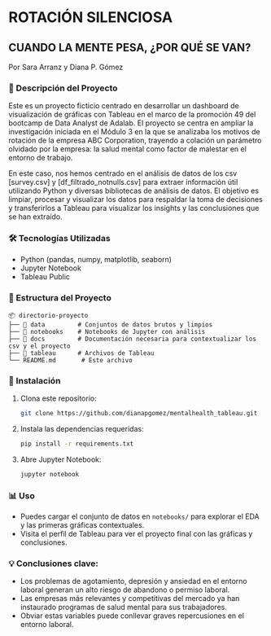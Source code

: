 # ROTACIÓN SILENCIOSA
## CUANDO LA MENTE PESA, ¿POR QUÉ SE VAN?
Por Sara Arranz y Diana P. Gómez 

### 📌 Descripción del Proyecto

Este es un proyecto ficticio centrado en desarrollar un dashboard de visualización de gráficas con Tableau en el marco de la promoción 49 del bootcamp de Data Analyst de Adalab. 
El proyecto se centra en ampliar la investigación iniciada en el Módulo 3 en la que se analizaba los motivos de rotación de la empresa ABC Corporation, trayendo a colación un parámetro olvidado por la empresa: la salud mental como factor de malestar en el entorno de trabajo. 

En este caso, nos hemos centrado en el análisis de datos de los csv [survey.csv] y [df_filtrado_notnulls.csv] para extraer información útil utilizando Python y diversas bibliotecas de análisis de datos. El objetivo es limpiar, procesar y visualizar los datos para respaldar la toma de decisiones y transferirlos a Tableau para visualizar los insights y las conclusiones que se han extraído. 

### 🛠 Tecnologías Utilizadas

- Python (pandas, numpy, matplotlib, seaborn)
- Jupyter Notebook
- Tableau Public

### 📂 Estructura del Proyecto

```
📦 directorio-proyecto
├── 📁 data         # Conjuntos de datos brutos y limpios
├── 📁 notebooks    # Notebooks de Jupyter con análisis
├── 📁 docs         # Documentación necesaria para contextualizar los csv y el proyecto
├── 📁 tableau      # Archivos de Tableau 
└── README.md       # Este archivo

```

### 🚀 Instalación

1. Clona este repositorio:
    
    ```bash
    git clone https://github.com/dianapgomez/mentalhealth_tableau.git
    
    ```
    
2. Instala las dependencias requeridas:
    
    ```bash
    pip install -r requirements.txt
    
    ```
    
3. Abre Jupyter Notebook:
    
    ```bash
    jupyter notebook
    
    ```
    

### 📊 Uso

- Puedes cargar el conjunto de datos en `notebooks/` para explorar el EDA y las primeras gráficas contextuales.
- Visita el perfil de Tableau para ver el proyecto final con las gráficas y conclusiones.

### 💡 Conclusiones clave:
- Los problemas de agotamiento, depresión y ansiedad en el entorno laboral generan un alto riesgo de abandono o permiso laboral.
- Las empresas más relevantes y competitivas del mercado ya han instaurado programas de salud mental para sus trabajadores. 
- Obviar estas variables puede conllevar graves repercusiones en el entorno laboral.  
